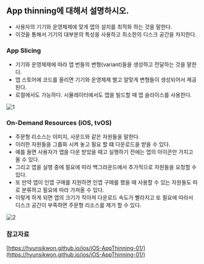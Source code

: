 ## App thinning에 대해서 설명하시오.

- 사용자의 기기와 운영체제에 맞게 앱의 설치를 최적화 하는 것을 말한다.
- 이것을 통해서 기기의 대부분의 특성을 사용하고 최소한의 디스크 공간을 차지한다.

### App Slicing

- 기기와 운영체제에 따라 앱 번들의 변형(variant)들을 생성하고 전달하는 것을 말한다.
- 앱 스토어에 코드를 올리면 기기와 운영체제 별고 알맞게 변형들이 생성되어서 제공된다.
- 로컬에서도 가능하다. 시뮬레이터에서도 앱을 빌드할 때 앱 슬라이스를 사용한다.

![1](https://user-images.githubusercontent.com/35272802/126898136-6c68c935-b7e6-4453-b22c-8a75890f35be.png)

### On-Demand Resources (iOS, tvOS)

- 주문형 리소스는 이미지, 사운드와 같은 자원들을 말한다.
- 이러한 자원들을 그룹화 시켜 놓고 필요 할 떄 다운로드을 받을 수 있다.
- 예를 들면 사용자가 앱을 다운 받았을 때고 실행하기 전에는 앱의 아이콘만 가지고 올 수 있다.
- 그리고 앱을 실행 중에 필요에 따라 백그라운드에서 추가적으로 자원들을 요청할 수 있다.
- 또 만약 앱이 인앱 구매를 지원하면 인앱 구매를 했을 때 사용할 수 있는 자원들도 따로 분류하고 필요에 따라 가져올 수 있다.
- 이렇게 하게 되면 앱의 크기가 작아져 다운로드 속도가 빨라지고 또 필요에 따라서 디스크 공간이 부족하면 주문형 리소스를 제거 할 수 있다.

![2](https://user-images.githubusercontent.com/35272802/126898185-43c2538f-4e79-49d6-a9c6-2c1af24d1c8c.png)


### 참고자료

[https://hyunsikwon.github.io/ios/iOS-AppThinning-01/](https://hyunsikwon.github.io/ios/iOS-AppThinning-01/)
